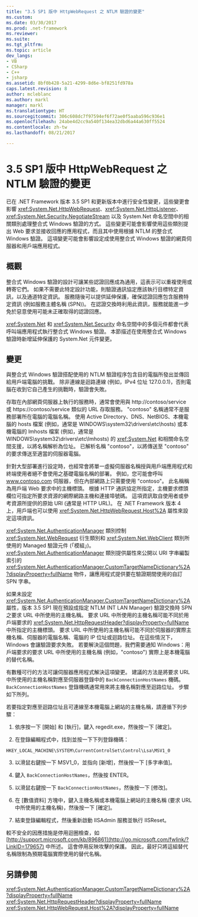 ```yaml
---
title: "3.5 SP1 版中 HttpWebRequest 之 NTLM 驗證的變更"
ms.custom: 
ms.date: 03/30/2017
ms.prod: .net-framework
ms.reviewer: 
ms.suite: 
ms.tgt_pltfrm: 
ms.topic: article
dev_langs:
- VB
- CSharp
- C++
- jsharp
ms.assetid: 8bf0b428-5a21-4299-8d6e-bf8251fd978a
caps.latest.revision: 8
author: mcleblanc
ms.author: markl
manager: markl
ms.translationtype: HT
ms.sourcegitcommit: 306c608dc7f97594ef6f72ae0f5aaba596c936e1
ms.openlocfilehash: 24abe4d2cc9a540f134ea32dbd6a44a630ff5524
ms.contentlocale: zh-tw
ms.lasthandoff: 08/21/2017

---
```

# <a name="changes-to-ntlm-authentication-for-httpwebrequest-in-version-35-sp1"></a>3.5 SP1 版中 HttpWebRequest 之 NTLM 驗證的變更
已在 .NET Framework 版本 3.5 SP1 和更新版本中進行安全性變更，這些變更會影響 <xref:System.Net.HttpWebRequest>、<xref:System.Net.HttpListener>、<xref:System.Net.Security.NegotiateStream> 以及 System.Net 命名空間中的相關類別處理整合式 Windows 驗證的方式。 這些變更可能會影響使用這些類別提出 Web 要求並接收回應的應用程式，而且其中使用根據 NTLM 的整合式 Windows 驗證。 這項變更可能會影響設定成使用整合式 Windows 驗證的網頁伺服器和用戶端應用程式。  
  
## <a name="overview"></a>概觀  
 整合式 Windows 驗證的設計可讓某些認證回應成為通用，這表示可以重複使用或轉寄它們。 如果不需要此特定設計功能，則驗證通訊協定應該執行目標特定資訊，以及通道特定資訊。 服務隨後可以提供延伸保護，確保認證回應包含服務特定資訊 (例如服務主體名稱 (SPN))。 在認證交換時利用此資訊，服務就能進一步免於惡意使用可能未正確取得的認證回應。  
  
 <xref:System.Net> 和 <xref:System.Net.Security> 命名空間中的多個元件都會代表呼叫端應用程式執行整合式 Windows 驗證。 本節描述在使用整合式 Windows 驗證時新增延伸保護的 System.Net 元件變更。  
  
## <a name="changes"></a>變更  
 與整合式 Windows 驗證搭配使用的 NTLM 驗證程序包含目的電腦所發出並傳回給用戶端電腦的挑戰。 除非連線是迴路連線 (例如，IPv4 位址 127.0.0.1)，否則電腦在收到它自己產生的挑戰時，驗證會失敗。  
  
 存取在內部網頁伺服器上執行的服務時，通常會使用與 http://contoso/service 或 https://contoso/service 類似的 URL 存取服務。 "contoso" 名稱通常不是服務部署所在電腦的電腦名稱。 使用 Active Directory、DNS、NetBIOS、本機電腦的 hosts 檔案 (例如，通常是 WINDOWS\system32\drivers\etc\hosts) 或本機電腦的 lmhosts 檔案 (例如，通常是 WINDOWS\system32\drivers\etc\lmhosts) 的 <xref:System.Net> 和相關命名空間支援，以將名稱解析為位址。 已解析名稱 "contoso"，以將傳送至 "contoso" 的要求傳送至適當的伺服器電腦。  
  
 針對大型部署進行設定時，也經常會將單一虛擬伺服器名稱授與用戶端應用程式和終端使用者絕不會使用之基礎電腦名稱的部署。 例如，您可能會呼叫 www.contoso.com 伺服器，但在內部網路上只需要使用 "contoso"。 此名稱稱為用戶端 Web 要求中的主機標頭。 根據 HTTP 通訊協定所指定，主機要求標頭欄位可指定所要求資源的網際網路主機和連接埠號碼。 這項資訊取自使用者或參考資源所提供的原始 URI (通常是 HTTP URL)。 在 .NET Framework 版本 4 上，用戶端也可以使用 <xref:System.Net.HttpWebRequest.Host%2A> 屬性來設定這項資訊。  
  
 <xref:System.Net.AuthenticationManager> 類別控制 <xref:System.Net.WebRequest> 衍生類別和 <xref:System.Net.WebClient> 類別所使用的 Managed 驗證元件 (「模組」)。 <xref:System.Net.AuthenticationManager> 類別提供屬性來公開以 URI 字串編製索引的 <xref:System.Net.AuthenticationManager.CustomTargetNameDictionary%2A?displayProperty=fullName> 物件，讓應用程式提供要在驗證期間使用的自訂 SPN 字串。  
  
 如果未設定 <xref:System.Net.AuthenticationManager.CustomTargetNameDictionary%2A> 屬性，版本 3.5 SP1 現在預設成指定 NTLM (NT LAN Manager) 驗證交換時 SPN 之要求 URL 中所使用的主機名稱。 要求 URL 中所使用的主機名稱可能不同於用戶端要求的 <xref:System.Net.HttpRequestHeader?displayProperty=fullName> 中所指定的主機標頭。 要求 URL 中所使用的主機名稱可能不同於伺服器的實際主機名稱、伺服器的電腦名稱、電腦的 IP 位址或迴路位址。 在這些情況下，Windows 會讓驗證要求失敗。 若要解決這個問題，我們需要通知 Windows：用戶端要求的要求 URL 中所使用的主機名稱 (例如，"contoso") 實際上是本機電腦的替代名稱。  
  
 有數種可行的方法可讓伺服器應用程式解決這項變更。 建議的方法是將要求 URL 中所使用的主機名稱對應至伺服器登錄中的 `BackConnectionHostNames` 機碼。 `BackConnectionHostNames` 登錄機碼通常用來將主機名稱對應至迴路位址。 步驟如下所列。  
  
 若要指定對應至迴路位址且可連線至本機電腦上網站的主機名稱，請遵循下列步驟：  
  
 1. 依序按一下 [開始] 和 [執行]，鍵入 regedit.exe，然後按一下 [確定]。  
  
 2. 在登錄編輯程式中，找到並按一下下列登錄機碼：  
  
 `HKEY_LOCAL_MACHINE\SYSTEM\CurrentControlSet\Control\Lsa\MSV1_0`  
  
 3. 以滑鼠右鍵按一下 MSV1_0，並指向 [新增]，然後按一下 [多字串值]。  
  
 4. 鍵入 `BackConnectionHostNames`，然後按 ENTER。  
  
 5. 以滑鼠右鍵按一下 `BackConnectionHostNames`，然後按一下 [修改]。  
  
 6. 在 [數值資料] 方塊中，鍵入主機名稱或本機電腦上網站的主機名稱 (要求 URL 中所使用的主機名稱)，然後按一下 [確定]。  
  
 7. 結束登錄編輯程式，然後重新啟動 IISAdmin 服務並執行 IISReset。  
  
 較不安全的因應措施是停用迴圈檢查，如 [http://support.microsoft.com/kb/896861](http://go.microsoft.com/fwlink/?LinkID=179657) 中所述。 這會停用反映攻擊的保護。 因此，最好只將這組替代名稱限制為預期電腦實際使用的替代名稱。  
  
## <a name="see-also"></a>另請參閱  
 <xref:System.Net.AuthenticationManager.CustomTargetNameDictionary%2A?displayProperty=fullName>   
 <xref:System.Net.HttpRequestHeader?displayProperty=fullName>   
 <xref:System.Net.HttpWebRequest.Host%2A?displayProperty=fullName>

